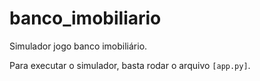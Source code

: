 # banco_imobiliario
Simulador jogo banco imobiliário.

Para executar o simulador, basta rodar o arquivo `[app.py]`.
